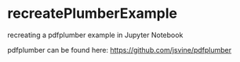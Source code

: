 # recreatePlumberExample
recreating a pdfplumber example in Jupyter Notebook

pdfplumber can be found here: https://github.com/jsvine/pdfplumber

